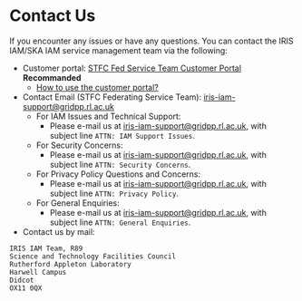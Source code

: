 # Contact Us

If you encounter any issues or have any questions. You can contact the IRIS IAM/SKA IAM service management team via the following:

- Customer portal: [STFC Fed Service Team Customer Portal](https://stfc.atlassian.net/servicedesk/customer/portal/31) **Recommanded**
    - [How to use the customer portal?](./how-to-use-customer-portal.md)
- Contact Email (STFC Federating Service Team): [iris-iam-support@gridpp.rl.ac.uk](mailto:iris-iam-support@gridpp.rl.ac.uk)
    - For IAM Issues and Technical Support:
        - Please e-mail us at [iris-iam-support@gridpp.rl.ac.uk](mailto:iris-iam-support@gridpp.rl.ac.uk), with subject line `ATTN: IAM Support Issues`.
    - For Security Concerns:
        - Please e-mail us at [iris-iam-support@gridpp.rl.ac.uk](mailto:iris-iam-support@gridpp.rl.ac.uk), with subject line `ATTN: Security Concerns`.
    - For Privacy Policy Questions and Concerns:
        - Please e-mail us at [iris-iam-support@gridpp.rl.ac.uk](mailto:iris-iam-support@gridpp.rl.ac.uk), with subject line `ATTN: Privacy Policy`.
    - For General Enquiries:
        - Please e-mail us at [iris-iam-support@gridpp.rl.ac.uk](mailto:iris-iam-support@gridpp.rl.ac.uk), with subject line `ATTN: General Enquiries`.
- Contact us by mail:
```
IRIS IAM Team, R89
Science and Technology Facilities Council
Rutherford Appleton Laboratory
Harwell Campus
Didcot
OX11 0QX
```
